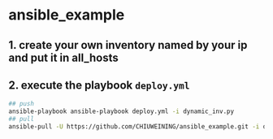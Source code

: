 # ansible_example
## 1. create your own inventory named by your ip and put it in all_hosts
## 2. execute the playbook `deploy.yml`
```bash
## push
ansible-playbook ansible-playbook deploy.yml -i dynamic_inv.py
## pull
ansible-pull -U https://github.com/CHIUWEINING/ansible_example.git -i dynamic_inv.py deploy.yml -l all
